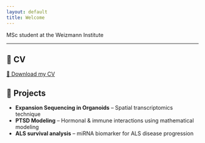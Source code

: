 ```yaml
---
layout: default
title: Welcome
---
```


 MSc student at the Weizmann Institute

---
## 📁 CV

[📄 Download my CV](Bareket%20CV.pdf)

## 🚀 Projects

- **Expansion Sequencing in Organoids** – Spatial transcriptomics technique  
- **PTSD Modeling** – Hormonal & immune interactions using mathematical modeling  
- **ALS survival analysis** – miRNA biomarker for ALS disease progression
